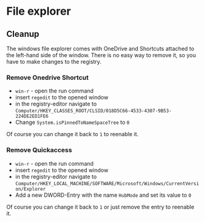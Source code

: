 # File explorer

## Cleanup

The windows file explorer comes with OneDrive and Shortcuts attached to the left-hand side of the window.
There is no easy way to remove it, so you have to make changes to the registry.

### Remove Onedrive Shortcut

- `win-r` - open the run command
- insert `regedit` to the opened window
- in the registry-editor navigate to `Computer/HKEY_CLASSES_ROOT/CLSID/018D5C66-4533-4307-9B53-224DE2ED1FE6`
- Change `System.isPinnedToNameSpaceTree` to `0`

Of course you can change it back to `1` to reenable it.

### Remove Quickaccess

- `win-r` - open the run command
- insert `regedit` to the opened window
- in the registry-editor navigate to `Computer/HKEY_LOCAL_MACHINE/SOFTWARE/Microsoft/Windows/CurrentVersion/Explorer`
- Add a new DWORD-Entry with the name `HubMode` and set its value to `0`

Of course you can change it back to `1` or just remove the entry to reenable it.
